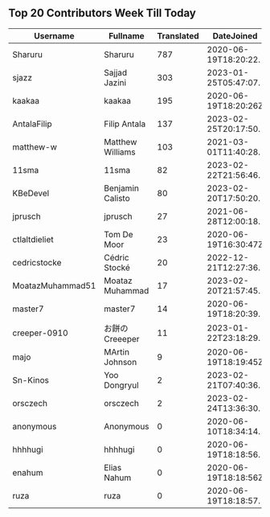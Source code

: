 ## Top 20 Contributors Week Till Today ##
|Username|Fullname|Translated|DateJoined|
|--------|--------|----------|----------|
|Sharuru|Sharuru|787|2020-06-19T18:20:22.|
|sjazz|Sajjad Jazini|303|2023-01-25T05:47:07.|
|kaakaa|kaakaa|195|2020-06-19T18:20:26Z|
|AntalaFilip|Filip Antala|137|2023-02-25T20:17:50.|
|matthew-w|Matthew Williams|103|2021-03-01T11:40:28.|
|11sma|11sma|82|2023-02-22T21:56:46.|
|KBeDevel|Benjamin Calisto|80|2023-02-20T17:50:20.|
|jprusch|jprusch|27|2021-06-28T12:00:18.|
|ctlaltdieliet|Tom De Moor|23|2020-06-19T16:30:47Z|
|cedricstocke|Cédric Stocké|20|2022-12-21T12:27:36.|
|MoatazMuhammad51|Moataz Muhammad|17|2023-02-20T21:57:45.|
|master7|master7|14|2020-06-19T18:20:39.|
|creeper-0910|お餅のCreeeper|11|2023-01-22T23:18:29.|
|majo|MArtin Johnson|9|2020-06-19T18:19:45Z|
|Sn-Kinos|Yoo Dongryul|2|2023-02-21T07:40:36.|
|orsczech|orsczech|2|2023-02-24T13:36:30.|
|anonymous|Anonymous|0|2020-06-10T18:34:14.|
|hhhhugi|hhhhugi|0|2020-06-19T18:18:56.|
|enahum|Elias  Nahum|0|2020-06-19T18:18:56Z|
|ruza|ruza|0|2020-06-19T18:18:57.|
